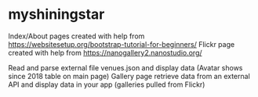 # myshiningstar

Index/About pages created with help from https://websitesetup.org/bootstrap-tutorial-for-beginners/ 
Flickr page created with help from https://nanogallery2.nanostudio.org/ 

Read and parse external file venues.json and display data (Avatar shows since 2018 table on main page)
Gallery page retrieve data from an external API and display data in your app (galleries pulled from Flickr) 